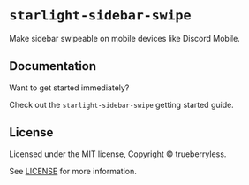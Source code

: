 # `starlight-sidebar-swipe`

Make sidebar swipeable on mobile devices like Discord Mobile.

## Documentation

Want to get started immediately?

Check out the `starlight-sidebar-swipe` getting started guide.

## License

Licensed under the MIT license, Copyright © trueberryless.

See [LICENSE](/LICENSE) for more information.
